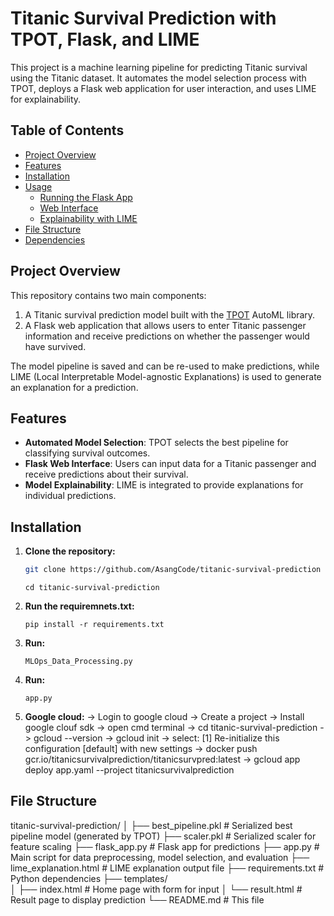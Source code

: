 # Titanic Survival Prediction with TPOT, Flask, and LIME

This project is a machine learning pipeline for predicting Titanic survival using the Titanic dataset. It automates the model selection process with TPOT, deploys a Flask web application for user interaction, and uses LIME for explainability.

## Table of Contents

- [Project Overview](#project-overview)
- [Features](#features)
- [Installation](#installation)
- [Usage](#usage)
  - [Running the Flask App](#running-the-flask-app)
  - [Web Interface](#web-interface)
  - [Explainability with LIME](#explainability-with-lime)
- [File Structure](#file-structure)
- [Dependencies](#dependencies)

## Project Overview

This repository contains two main components:
1. A Titanic survival prediction model built with the [TPOT](https://epistasislab.github.io/tpot/) AutoML library.
2. A Flask web application that allows users to enter Titanic passenger information and receive predictions on whether the passenger would have survived.

The model pipeline is saved and can be re-used to make predictions, while LIME (Local Interpretable Model-agnostic Explanations) is used to generate an explanation for a prediction.

## Features

- **Automated Model Selection**: TPOT selects the best pipeline for classifying survival outcomes.
- **Flask Web Interface**: Users can input data for a Titanic passenger and receive predictions about their survival.
- **Model Explainability**: LIME is integrated to provide explanations for individual predictions.
  
## Installation

1. **Clone the repository:**

   ```bash
   git clone https://github.com/AsangCode/titanic-survival-prediction
   ```
   ```
   cd titanic-survival-prediction
   ```
2. **Run the requiremnets.txt:**
    ```
   pip install -r requirements.txt
   ```
3. **Run:**
    ```
    MLOps_Data_Processing.py
    ```
3. **Run:**
    ```
   app.py
    ```
4. **Google cloud:**
-> Login to google cloud
-> Create a project
-> Install google clouf sdk
-> open cmd terminal
-> cd titanic-survival-prediction
-> gcloud --version
-> gcloud init
    -> select: [1] Re-initialize this configuration [default] with new settings
-> docker push gcr.io/titanicsurvivalprediction/titanicsurvpred:latest
-> gcloud app deploy app.yaml --project titanicsurvivalprediction


## File Structure
titanic-survival-prediction/
│
├── best_pipeline.pkl           # Serialized best pipeline model (generated by TPOT)
├── scaler.pkl                  # Serialized scaler for feature scaling
├── flask_app.py                # Flask app for predictions
├── app.py                      # Main script for data preprocessing, model selection, and evaluation
├── lime_explanation.html       # LIME explanation output file
├── requirements.txt            # Python dependencies
├── templates/                  
│   ├── index.html              # Home page with form for input
│   └── result.html             # Result page to display prediction
└── README.md                   # This file



